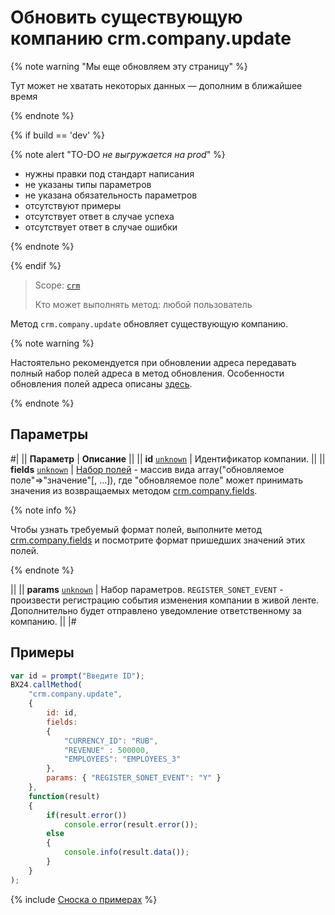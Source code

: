 # Обновить существующую компанию crm.company.update

{% note warning "Мы еще обновляем эту страницу" %}

Тут может не хватать некоторых данных — дополним в ближайшее время

{% endnote %}

{% if build == 'dev' %}

{% note alert "TO-DO _не выгружается на prod_" %}

- нужны правки под стандарт написания
- не указаны типы параметров
- не указана обязательность параметров
- отсутствуют примеры
- отсутствует ответ в случае успеха
- отсутствует ответ в случае ошибки

{% endnote %}

{% endif %}

> Scope: [`crm`](../../scopes/permissions.md)
>
> Кто может выполнять метод: любой пользователь

Метод `crm.company.update` обновляет существующую компанию.

{% note warning %}

Настоятельно рекомендуется при обновлении адреса передавать полный набор полей адреса в метод обновления. Особенности обновления полей адреса описаны [здесь](../data-types.md).

{% endnote %}

## Параметры

#|
|| **Параметр** | **Описание** ||
|| **id**
[`unknown`](../../data-types.md) | Идентификатор компании. ||
|| **fields**
[`unknown`](../../data-types.md) | [Набор полей](./crm-company-add.md) - массив вида array("обновляемое поле"=>"значение"[, ...]), где "обновляемое поле" может принимать значения из возвращаемых методом [crm.company.fields](./crm-company-fields.md). 

{% note info %}

Чтобы узнать требуемый формат полей, выполните метод [crm.company.fields](./crm-company-fields.md) и посмотрите формат пришедших значений этих полей.

{% endnote %}

 ||
|| **params**
[`unknown`](../../data-types.md) | Набор параметров. `REGISTER_SONET_EVENT` - произвести регистрацию события изменения компании в живой ленте. Дополнительно будет отправлено уведомление ответственному за компанию. ||
|#

## Примеры

```js
var id = prompt("Введите ID");
BX24.callMethod(
    "crm.company.update",
    {
        id: id,
        fields:
        {
            "CURRENCY_ID": "RUB",
            "REVENUE" : 500000,
            "EMPLOYEES": "EMPLOYEES_3"
        },
        params: { "REGISTER_SONET_EVENT": "Y" }
    },
    function(result)
    {
        if(result.error())
            console.error(result.error());
        else
        {
            console.info(result.data());
        }
    }
);
```

{% include [Сноска о примерах](../../../_includes/examples.md) %}